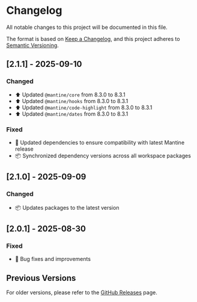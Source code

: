 # Changelog

All notable changes to this project will be documented in this file.

The format is based on [Keep a Changelog](https://keepachangelog.com/en/1.0.0/),
and this project adheres to [Semantic Versioning](https://semver.org/spec/v2.0.0.html).

## [2.1.1] - 2025-09-10

### Changed
- ⬆️ Updated `@mantine/core` from 8.3.0 to 8.3.1
- ⬆️ Updated `@mantine/hooks` from 8.3.0 to 8.3.1
- ⬆️ Updated `@mantine/code-highlight` from 8.3.0 to 8.3.1
- ⬆️ Updated `@mantine/dates` from 8.3.0 to 8.3.1

### Fixed
- 🔧 Updated dependencies to ensure compatibility with latest Mantine release
- 📦 Synchronized dependency versions across all workspace packages

## [2.1.0] - 2025-09-09

### Changed
- 📦 Updates packages to the latest version

## [2.0.1] - 2025-08-30

### Fixed
- 🐛 Bug fixes and improvements

## Previous Versions

For older versions, please refer to the [GitHub Releases](https://github.com/gfazioli/mantine-clock/releases) page.